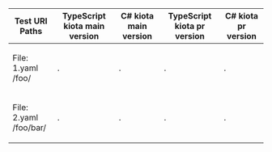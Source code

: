 <table>
  <thead>
    <tr>
      <th>Test URI Paths</th>
      <th>TypeScript kiota main version</th>
      <th>C# kiota main version</th>
      <th>TypeScript kiota pr version</th>
      <th>C# kiota pr version</th>
    </tr>
  </thead>
  <tbody>
    <tr>
      <td>
        <p>
          File: 1.yaml<br>
          /foo/<br>
        </p>
      </td>
      <td>
        <p>.</p>
      </td>
      <td>
        <p>.</p>
      </td>
      <td>
        <p>.</p>
      </td>
      <td>
        <p>.</p>
      </td>
    </tr>
    <tr>
      <td>
        <p>
          File: 2.yaml<br>
          /foo/bar/<br>
        </p>
      </td>
      <td>
        <p>.</p>
      </td>
      <td>
        <p>.</p>
      </td>
      <td>
        <p>.</p>
      </td>
      <td>
        <p>.</p>
      </td>
    </tr>
  </tbody>
</table>
